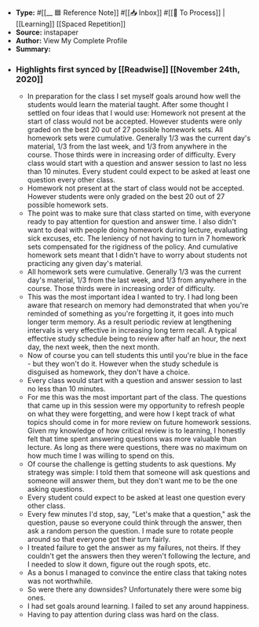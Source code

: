 - **Type:** #[[__ 🟦  Reference Note]] #[[📥 Inbox]] #[[📝 To Process]] | [[Learning]] [[Spaced Repetition]]
- **Source:**  instapaper
- **Author:** View My Complete Profile
- **Summary:**
- ### Highlights first synced by [[Readwise]] [[November 24th, 2020]]
    - In preparation for the class I set myself goals around how well the students would learn the material taught. After some thought I settled on four ideas that I would use:
Homework not present at the start of class would not be accepted. However students were only graded on the best 20 out of 27 possible homework sets.
All homework sets were cumulative. Generally 1/3 was the current day's material, 1/3 from the last week, and 1/3 from anywhere in the course. Those thirds were in increasing order of difficulty.
Every class would start with a question and answer session to last no less than 10 minutes.
Every student could expect to be asked at least one question every other class. 
    - Homework not present at the start of class would not be accepted. However students were only graded on the best 20 out of 27 possible homework sets. 
    - The point was to make sure that class started on time, with everyone ready to pay attention for question and answer time. I also didn't want to deal with people doing homework during lecture, evaluating sick excuses, etc. The leniency of not having to turn in 7 homework sets compensated for the rigidness of the policy. And cumulative homework sets meant that I didn't have to worry about students not practicing any given day's material. 
    - All homework sets were cumulative. Generally 1/3 was the current day's material, 1/3 from the last week, and 1/3 from anywhere in the course. Those thirds were in increasing order of difficulty. 
    - This was the most important idea I wanted to try. I had long been aware that research on memory had demonstrated that when you're reminded of something as you're forgetting it, it goes into much longer term memory. As a result periodic review at lengthening intervals is very effective in increasing long term recall. A typical effective study schedule being to review after half an hour, the next day, the next week, then the next month. 
    - Now of course you can tell students this until you're blue in the face - but they won't do it. However when the study schedule is disguised as homework, they don't have a choice. 
    - Every class would start with a question and answer session to last no less than 10 minutes. 
    - For me this was the most important part of the class. The questions that came up in this session were my opportunity to refresh people on what they were forgetting, and were how I kept track of what topics should come in for more review on future homework sessions. Given my knowledge of how critical review is to learning, I honestly felt that time spent answering questions was more valuable than lecture. As long as there were questions, there was no maximum on how much time I was willing to spend on this. 
    - Of course the challenge is getting students to ask questions. My strategy was simple: I told them that someone will ask questions and someone will answer them, but they don't want me to be the one asking questions. 
    - Every student could expect to be asked at least one question every other class. 
    - Every few minutes I'd stop, say, "Let's make that a question," ask the question, pause so everyone could think through the answer, then ask a random person the question. I made sure to rotate people around so that everyone got their turn fairly. 
    - I treated failure to get the answer as my failures, not theirs. If they couldn't get the answers then they weren't following the lecture, and I needed to slow it down, figure out the rough spots, etc. 
    - As a bonus I managed to convince the entire class that taking notes was not worthwhile. 
    - So were there any downsides? Unfortunately there were some big ones. 
    - I had set goals around learning. I failed to set any around happiness. 
    - Having to pay attention during class was hard on the class. 
